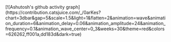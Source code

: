 <div>
[![Ashutosh's github activity graph](https://contribution.catsjuice.com/_/0arKes?chart=3dbar&gap=5&scale=1.5&light=1&flatten=2&animation=wave&animation_duration=6&animation_delay=0.06&animation_amplitude=24&animation_frequency=0.1&animation_wave_center=0_3&weeks=30&theme=red&colors=626262,ff001a,dd183d&dark=true)

</div>